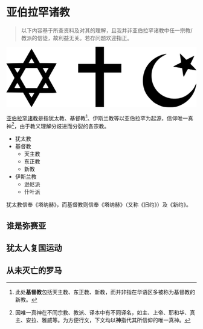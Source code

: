# 亚伯拉罕诸教

> 以下内容基于所查资料及对其的理解，且我并非亚伯拉罕诸教中任一宗教/教派的信徒，故利益无关。若存问题欢迎指正。

![](assets/Three_Main_Abrahamic_Religions.svg)

[亚伯拉罕诸教](https://zh.wikipedia.org/wiki/%E4%BA%9E%E4%BC%AF%E6%8B%89%E7%BD%95%E8%AB%B8%E6%95%99)是指犹太教、基督教[^1]、伊斯兰教等以亚伯拉罕为起源，信仰唯一真神[^2]，由于教义理解分歧进而分裂的各宗教。

- 犹太教
- 基督教
  - 天主教
  - 东正教
  - 新教
- 伊斯兰教
  - 逊尼派
  - 什叶派

犹太教信奉《塔纳赫》，而基督教则信奉《塔纳赫》（又称《旧约》）及《新约》。

## 谁是弥赛亚

## 犹太人复国运动

## 从未灭亡的罗马

[^1]: 此处**基督教**包括天主教、东正教、新教，而并非指在华语区多被称为基督教的新教。
[^2]: 因唯一真神在不同宗教、教派、译本中有不同译名，如主、上帝、耶和华、真主、安拉、雅威等。为方便行文，下文均以**神**指代其所信仰的唯一真神。

